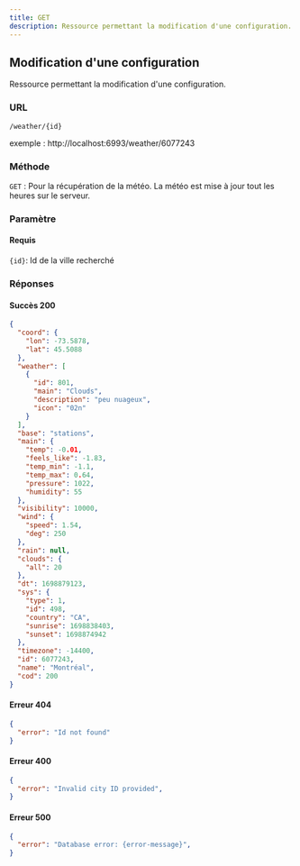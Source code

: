 ```yaml
---
title: GET
description: Ressource permettant la modification d'une configuration.
---
```


## **Modification d'une configuration**

Ressource permettant la modification d'une configuration.

### URL

`/weather/{id}`

  exemple : http://localhost:6993/weather/6077243

### Méthode

  `GET` : Pour la récupération de la météo. La météo est mise à jour tout les heures sur le serveur.

### Paramètre
#### Requis

`{id}`: Id de la ville recherché

### Réponses
#### Succès 200

```json
{
  "coord": {
    "lon": -73.5878,
    "lat": 45.5088
  },
  "weather": [
    {
      "id": 801,
      "main": "Clouds",
      "description": "peu nuageux",
      "icon": "02n"
    }
  ],
  "base": "stations",
  "main": {
    "temp": -0.01,
    "feels_like": -1.83,
    "temp_min": -1.1,
    "temp_max": 0.64,
    "pressure": 1022,
    "humidity": 55
  },
  "visibility": 10000,
  "wind": {
    "speed": 1.54,
    "deg": 250
  },
  "rain": null,
  "clouds": {
    "all": 20
  },
  "dt": 1698879123,
  "sys": {
    "type": 1,
    "id": 498,
    "country": "CA",
    "sunrise": 1698838403,
    "sunset": 1698874942
  },
  "timezone": -14400,
  "id": 6077243,
  "name": "Montréal",
  "cod": 200
}
```

#### Erreur 404
```json
{
  "error": "Id not found"
}
```
#### Erreur 400
```json
{
  "error": "Invalid city ID provided",
}
```
#### Erreur 500
```json
{
  "error": "Database error: {error-message}",
}
```